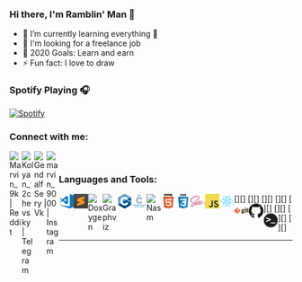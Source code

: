 ### Hi there, I'm Ramblin' Man 👋

- 🌱 I’m currently learning everything 🤔
- 👀 I'm looking for a freelance job
- 🥅 2020 Goals: Learn and earn
- ⚡ Fun fact: I love to draw

### Spotify Playing 🎧

[![Spotify](https://novatorem-gamma-kohl.vercel.app/api/spotify)](https://open.spotify.com/user/1f2o81mlg1n4v1gj6wnzih0my)

### Connect with me:

[<img align="left" alt="Marvin_9k | Reddit" width="22px" src="https://cdn.jsdelivr.net/npm/simple-icons@v3/icons/reddit.svg" />][reddit]
[<img align="left" alt="Kolyan_2chevsky | Telegram" width="22px" src="https://cdn.jsdelivr.net/npm/simple-icons@v3/icons/telegram.svg" />][telegram]
[<img align="left" alt="Gendalf Sery | Vk" width="22px" src="https://cdn.jsdelivr.net/npm/simple-icons@v3/icons/vk.svg" />][vk]
[<img align="left" alt="marvin_9000 | Instagram" width="22px" src="https://cdn.jsdelivr.net/npm/simple-icons@v3/icons/instagram.svg" />][instagram]

<br>

### Languages and Tools:

[<img align="left" alt="Visual Studio Code" width="26px" src="https://raw.githubusercontent.com/github/explore/80688e429a7d4ef2fca1e82350fe8e3517d3494d/topics/visual-studio-code/visual-studio-code.png" />][VScode]
[<img align="left" alt="Sublime text 3" width="26px" src="https://raw.githubusercontent.com/github/explore/80688e429a7d4ef2fca1e82350fe8e3517d3494d/topics/sublime-text/sublime-text.png" />][Subl]
[<img align="left" alt="Doxygen" width="26px" src="https://avatars1.githubusercontent.com/u/1300762?s=400&v=4" />][Doxygen]
[<img align="left" alt="Graphviz" width="26px" src="https://graphviz.org/Resources/app.png" />][Graphviz]
[<img align="left" alt="C++" width="26px" src="https://raw.githubusercontent.com/github/explore/80688e429a7d4ef2fca1e82350fe8e3517d3494d/topics/cpp/cpp.png" />][Cpp]
[<img align="left" alt="C" width="26px" src="https://raw.githubusercontent.com/github/explore/80688e429a7d4ef2fca1e82350fe8e3517d3494d/topics/c/c.png" />][C]
[<img align="left" alt="Nasm" width="26px" src="https://nasm.us/images/nasm.png" />][Nasm]
[<img align="left" alt="HTML5" width="26px" src="https://raw.githubusercontent.com/github/explore/80688e429a7d4ef2fca1e82350fe8e3517d3494d/topics/html/html.png" />][]
[<img align="left" alt="CSS3" width="26px" src="https://raw.githubusercontent.com/github/explore/80688e429a7d4ef2fca1e82350fe8e3517d3494d/topics/css/css.png" />][]
[<img align="left" alt="Sass" width="26px" src="https://raw.githubusercontent.com/github/explore/80688e429a7d4ef2fca1e82350fe8e3517d3494d/topics/sass/sass.png" />][]
[<img align="left" alt="JavaScript" width="26px" src="https://raw.githubusercontent.com/github/explore/80688e429a7d4ef2fca1e82350fe8e3517d3494d/topics/javascript/javascript.png" />][]
[<img align="left" alt="React" width="26px" src="https://raw.githubusercontent.com/github/explore/80688e429a7d4ef2fca1e82350fe8e3517d3494d/topics/react/react.png" />][]
[<img align="left" alt="Git" width="26px" src="https://raw.githubusercontent.com/github/explore/80688e429a7d4ef2fca1e82350fe8e3517d3494d/topics/git/git.png" />][]
[<img align="left" alt="GitHub" width="26px" src="https://raw.githubusercontent.com/github/explore/78df643247d429f6cc873026c0622819ad797942/topics/github/github.png" />][]
[<img align="left" alt="Terminal" width="26px" src="https://raw.githubusercontent.com/github/explore/80688e429a7d4ef2fca1e82350fe8e3517d3494d/topics/terminal/terminal.png" />][]

---

[reddit]: https://www.reddit.com/user/Marvin_9k
[telegram]: https://t.me/Kolyan_2ch
[vk]: https://vk.com/id206972305
[instagram]: https://www.instagram.com/marvin_9000/
[VScode]: https://code.visualstudio.com
[Subl]: https://www.sublimetext.com/3
[Doxygen]: https://www.doxygen.nl/index.html
[Graphviz]: https://graphviz.org
[Cpp]: https://isocpp.org
[C]: https://www.iso.org/home.html
[Nasm]: https://nasm.us/index.php